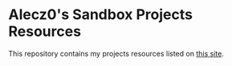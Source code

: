 # Alecz0's Sandbox Projects Resources
This repository contains my projects resources listed on [this site](https://aleczo.github.io/).
